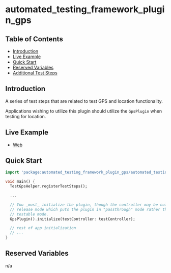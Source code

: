 # automated_testing_framework_plugin_gps

## Table of Contents

* [Introduction](#introduction)
* [Live Example](#live-example)
* [Quick Start](#quick-start)
* [Reserved Variables](#reserved_variables)
* [Additional Test Steps](https://github.com/peiffer-innovations/automated_testing_framework_plugin_flow_control/blob/main/documentation/STEPS.md)


## Introduction

A series of test steps that are related to test GPS and location functionality.  

Applications wishing to utilize this plugin should utilize the `GpsPlugin` when testing for location.



## Live Example

* [Web](https://peiffer-innovations.github.io/automated_testing_framework_plugin_gps/web/#/)


## Quick Start

```dart
import 'package:automated_testing_framework_plugin_gps/automated_testing_framework_plugin_gps.dart';

void main() {
  TestGpsHelper.registerTestSteps();

  ...

  // You _must_ initialize the plugin, though the controller may be null in 
  // release mode which puts the plugin in "passthrough" mode rather than active
  // testable mode.
  GpsPlugin().initialize(testController: testController);

  // rest of app initialization
  // ...
}
```

## Reserved Variables

n/a